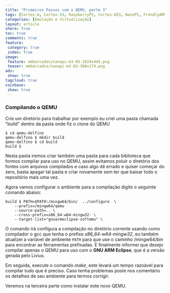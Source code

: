 ```yaml
---
title: "Primeiros Passos com o QEMU, parte 3" 
tags: [Cortex-A, Cortex-53, RaspberryPI, Cortex-A53, NanoPI, FrendlyARM, ARM, Intel, TBB,  Emulação, Virtualização, KVM, QEMU, VMware, VirtualBox, VBox, Hiper-V, Xen, GNU ARM Eclipse, Eclipse, Windows, RTOS, uOS, ]
categories: [Emulação e Virtualização]
layout: article
share: true
toc: true
comments: true
feature:
 category: true
 index: true
image:
 feature: embarcados/nanopi-m3-03-1024x445.png
 teaser: embarcados/nanopi-m3-03-300x174.png
ads: 
 show: true
tagcloud: true
coinbase:
 show: true
---
```


<!--more-->

### Compilando o QEMU

Crie um diretório para trabalhar por exemplo eu criei uma pasta chamada "build" dentro da pasta onde fiz o clone do QEMU 

	$ cd qemu-delfino
	qemu-delfino $ mkdir build
	qemu-delfino $ cd build
    build $

Nesta pasta iremos criar também uma pasta para cada biblioteca que formos compilar para uso no QEMU, assim evitamos poluir o diretório dos fontes com arquivos compilados e caso algo dê errado e quiser começar do zero, basta apagar tal pasta e criar novamente sem ter que baixar todo o repositório mais uma vez.

Agora vamos configurar o ambiente para a compilação digite o seguinte comando abaixo:

	build $ PATH=$PATH:/mingw64/bin/  ../configure  \ 
		--prefix=/mingw64/qemu
		--source-path=.. \
		--cross-prefix=x86_64-w64-mingw32- \
		--target-list="gnuarmeclipse-softmmu" \

O comando irá configura a compilação no diretório corrente usando como compilador o gcc que tenha o prefixo *x86_64-w64-mingw32*, eu também atualizei a variável de ambiente `PATH` para que use o caminho /mingw64/bin para encontrar as ferramentas prefixadas. E finalmente informei que desejo compilar apenas o QEMU para uso com o **GNU ARM Eclipse**, que é a versão gerada pelo Livius.

Em seguida, execute o comando *make*, este levará um tempo razoável para compilar tudo que é preciso. Caso tenha problemas poste nos comentário os detalhes de seu ambiente para termos corrigir.

Veremos na terceira parte como instalar este novo QEMU.
